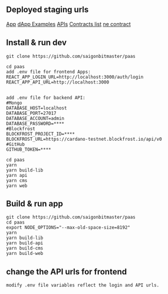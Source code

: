 ## Deployed staging urls

[App](https://paas.bworks.app/)
[dApp Examples](https://paas.bworks.app/#/examples)
[APIs](https://paas.bworks.app/api)
[Contracts list](https://paas.bworks.app/api/contracts)
[ne contract](https://paas.bworks.app/api/contracts/${contractId})
## Install & run dev

```
git clone https://github.com/saigonbitmaster/paas

cd paas
add .env file for frontend Apps:
REACT_APP_LOGIN_URL=http://localhost:3000/auth/login
REACT_APP_API_URL=http://localhost:3000


add .env file for backend API:
#Mongo
DATABASE_HOST=localhost
DATABASE_PORT=27017
DATABASE_ACCOUNT=admin
DATABASE_PASSWORD=****
#Blockfrost
BLOCKFROST_PROJECT_ID=****
BLOCKFROST_URL=https://cardano-testnet.blockfrost.io/api/v0
#GitHub
GITHUB_TOKEN=****

cd paas
yarn
yarn build-lib
yarn api
yarn cms
yarn web
```

## Build & run app

```
git clone https://github.com/saigonbitmaster/paas
cd paas
export NODE_OPTIONS="--max-old-space-size=8192"
yarn
yarn build-lib
yarn build-api
yarn build-cms
yarn build-web

```

## change the API urls for frontend

```
modify .env file variables reflect the login and API urls.
```
